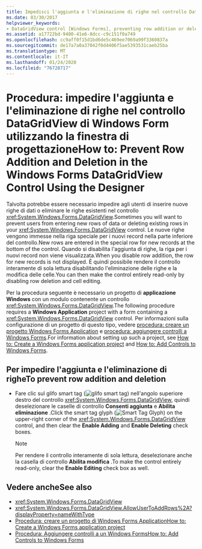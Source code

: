 ```yaml
---
title: Impedisci l'aggiunta e l'eliminazione di righe nel controllo DataGridView usando la finestra di progettazione
ms.date: 03/30/2017
helpviewer_keywords:
- DataGridView control [Windows Forms], preventing row addition or deletion
ms.assetid: a17722bd-9400-41e6-8dcc-c9c151f0a749
ms.openlocfilehash: cc9aff0f15d1bd6de5c469ee7069a99f3360837a
ms.sourcegitcommit: de17a7a0a37042f0d4406f5ae5393531caeb25ba
ms.translationtype: MT
ms.contentlocale: it-IT
ms.lasthandoff: 01/24/2020
ms.locfileid: "76728717"
---
```

# <a name="how-to-prevent-row-addition-and-deletion-in-the-windows-forms-datagridview-control-using-the-designer"></a><span data-ttu-id="f6b99-102">Procedura: impedire l'aggiunta e l'eliminazione di righe nel controllo DataGridView di Windows Form utilizzando la finestra di progettazione</span><span class="sxs-lookup"><span data-stu-id="f6b99-102">How to: Prevent Row Addition and Deletion in the Windows Forms DataGridView Control Using the Designer</span></span>
<span data-ttu-id="f6b99-103">Talvolta potrebbe essere necessario impedire agli utenti di inserire nuove righe di dati o eliminare le righe esistenti nel controllo <xref:System.Windows.Forms.DataGridView>.</span><span class="sxs-lookup"><span data-stu-id="f6b99-103">Sometimes you will want to prevent users from entering new rows of data or deleting existing rows in your <xref:System.Windows.Forms.DataGridView> control.</span></span> <span data-ttu-id="f6b99-104">Le nuove righe vengono immesse nella riga speciale per i nuovi record nella parte inferiore del controllo.</span><span class="sxs-lookup"><span data-stu-id="f6b99-104">New rows are entered in the special row for new records at the bottom of the control.</span></span> <span data-ttu-id="f6b99-105">Quando si disabilita l'aggiunta di righe, la riga per i nuovi record non viene visualizzata.</span><span class="sxs-lookup"><span data-stu-id="f6b99-105">When you disable row addition, the row for new records is not displayed.</span></span> <span data-ttu-id="f6b99-106">È quindi possibile rendere il controllo interamente di sola lettura disabilitando l'eliminazione delle righe e la modifica delle celle.</span><span class="sxs-lookup"><span data-stu-id="f6b99-106">You can then make the control entirely read-only by disabling row deletion and cell editing.</span></span>

 <span data-ttu-id="f6b99-107">Per la procedura seguente è necessario un progetto di **applicazione Windows** con un modulo contenente un controllo <xref:System.Windows.Forms.DataGridView>.</span><span class="sxs-lookup"><span data-stu-id="f6b99-107">The following procedure requires a **Windows Application** project with a form containing a <xref:System.Windows.Forms.DataGridView> control.</span></span> <span data-ttu-id="f6b99-108">Per informazioni sulla configurazione di un progetto di questo tipo, vedere [procedura: creare un progetto Windows Forms Application](/visualstudio/ide/step-1-create-a-windows-forms-application-project) e [procedura: aggiungere controlli a Windows Forms](how-to-add-controls-to-windows-forms.md).</span><span class="sxs-lookup"><span data-stu-id="f6b99-108">For information about setting up such a project, see [How to: Create a Windows Forms application project](/visualstudio/ide/step-1-create-a-windows-forms-application-project) and [How to: Add Controls to Windows Forms](how-to-add-controls-to-windows-forms.md).</span></span>

## <a name="to-prevent-row-addition-and-deletion"></a><span data-ttu-id="f6b99-109">Per impedire l'aggiunta e l'eliminazione di righe</span><span class="sxs-lookup"><span data-stu-id="f6b99-109">To prevent row addition and deletion</span></span>

- <span data-ttu-id="f6b99-110">Fare clic sul glifo smart tag (![glifo smart tag](./media/vs-winformsmttagglyph.gif "VS_WinFormSmtTagGlyph")) nell'angolo superiore destro del controllo <xref:System.Windows.Forms.DataGridView>, quindi deselezionare le caselle di controllo **Consenti aggiunta** e **Abilita eliminazione** .</span><span class="sxs-lookup"><span data-stu-id="f6b99-110">Click the smart tag glyph (![Smart Tag Glyph](./media/vs-winformsmttagglyph.gif "VS_WinFormSmtTagGlyph")) on the upper-right corner of the <xref:System.Windows.Forms.DataGridView> control, and then clear the **Enable Adding** and **Enable Deleting** check boxes.</span></span>

    > [!NOTE]
    > <span data-ttu-id="f6b99-111">Per rendere il controllo interamente di sola lettura, deselezionare anche la casella di controllo **Abilita modifica** .</span><span class="sxs-lookup"><span data-stu-id="f6b99-111">To make the control entirely read-only, clear the **Enable Editing** check box as well.</span></span>

## <a name="see-also"></a><span data-ttu-id="f6b99-112">Vedere anche</span><span class="sxs-lookup"><span data-stu-id="f6b99-112">See also</span></span>

- <xref:System.Windows.Forms.DataGridView>
- <xref:System.Windows.Forms.DataGridView.AllowUserToAddRows%2A?displayProperty=nameWithType>
- [<span data-ttu-id="f6b99-113">Procedura: creare un progetto di Windows Forms Application</span><span class="sxs-lookup"><span data-stu-id="f6b99-113">How to: Create a Windows Forms application project</span></span>](/visualstudio/ide/step-1-create-a-windows-forms-application-project)
- [<span data-ttu-id="f6b99-114">Procedura: Aggiungere controlli a un Windows Forms</span><span class="sxs-lookup"><span data-stu-id="f6b99-114">How to: Add Controls to Windows Forms</span></span>](how-to-add-controls-to-windows-forms.md)
